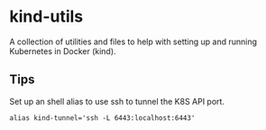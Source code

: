 # kind-utils

A collection of utilities and files to help with setting up and running Kubernetes in Docker (kind).

## Tips

Set up an shell alias to use ssh to tunnel the K8S API port.

```shell
alias kind-tunnel='ssh -L 6443:localhost:6443'
```
